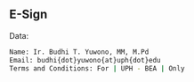 ## E-Sign

Data:
```sh
Name: Ir. Budhi T. Yuwono, MM, M.Pd
Email: budhi{dot}yuwono{at}uph{dot}edu 
Terms and Conditions: For | UPH - BEA | Only

```
